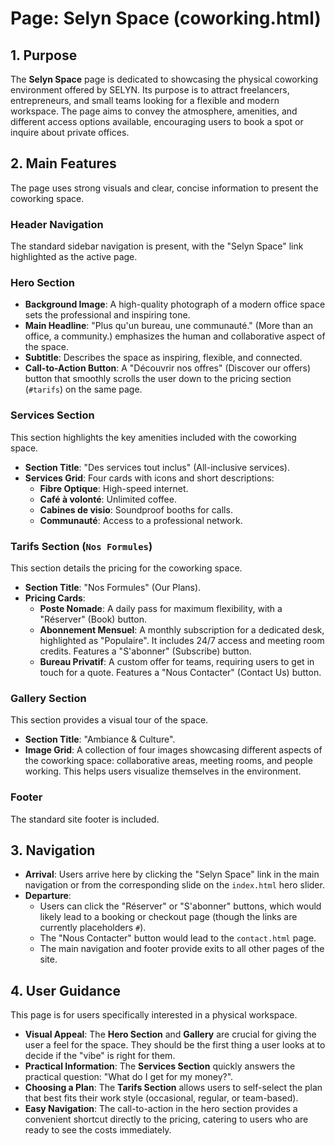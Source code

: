 # Page: Selyn Space (coworking.html)

## 1. Purpose

The **Selyn Space** page is dedicated to showcasing the physical coworking environment offered by SELYN. Its purpose is to attract freelancers, entrepreneurs, and small teams looking for a flexible and modern workspace. The page aims to convey the atmosphere, amenities, and different access options available, encouraging users to book a spot or inquire about private offices.

## 2. Main Features

The page uses strong visuals and clear, concise information to present the coworking space.

### Header Navigation

The standard sidebar navigation is present, with the "Selyn Space" link highlighted as the active page.

### Hero Section

- **Background Image**: A high-quality photograph of a modern office space sets the professional and inspiring tone.
- **Main Headline**: "Plus qu'un bureau, une communauté." (More than an office, a community.) emphasizes the human and collaborative aspect of the space.
- **Subtitle**: Describes the space as inspiring, flexible, and connected.
- **Call-to-Action Button**: A "Découvrir nos offres" (Discover our offers) button that smoothly scrolls the user down to the pricing section (`#tarifs`) on the same page.

### Services Section

This section highlights the key amenities included with the coworking space.

- **Section Title**: "Des services tout inclus" (All-inclusive services).
- **Services Grid**: Four cards with icons and short descriptions:
  - **Fibre Optique**: High-speed internet.
  - **Café à volonté**: Unlimited coffee.
  - **Cabines de visio**: Soundproof booths for calls.
  - **Communauté**: Access to a professional network.

### Tarifs Section (`Nos Formules`)

This section details the pricing for the coworking space.

- **Section Title**: "Nos Formules" (Our Plans).
- **Pricing Cards**:
  - **Poste Nomade**: A daily pass for maximum flexibility, with a "Réserver" (Book) button.
  - **Abonnement Mensuel**: A monthly subscription for a dedicated desk, highlighted as "Populaire". It includes 24/7 access and meeting room credits. Features a "S'abonner" (Subscribe) button.
  - **Bureau Privatif**: A custom offer for teams, requiring users to get in touch for a quote. Features a "Nous Contacter" (Contact Us) button.

### Gallery Section

This section provides a visual tour of the space.

- **Section Title**: "Ambiance & Culture".
- **Image Grid**: A collection of four images showcasing different aspects of the coworking space: collaborative areas, meeting rooms, and people working. This helps users visualize themselves in the environment.

### Footer

The standard site footer is included.

## 3. Navigation

- **Arrival**: Users arrive here by clicking the "Selyn Space" link in the main navigation or from the corresponding slide on the `index.html` hero slider.
- **Departure**:
  - Users can click the "Réserver" or "S'abonner" buttons, which would likely lead to a booking or checkout page (though the links are currently placeholders `#`).
  - The "Nous Contacter" button would lead to the `contact.html` page.
  - The main navigation and footer provide exits to all other pages of the site.

## 4. User Guidance

This page is for users specifically interested in a physical workspace.

- **Visual Appeal**: The **Hero Section** and **Gallery** are crucial for giving the user a feel for the space. They should be the first thing a user looks at to decide if the "vibe" is right for them.
- **Practical Information**: The **Services Section** quickly answers the practical question: "What do I get for my money?".
- **Choosing a Plan**: The **Tarifs Section** allows users to self-select the plan that best fits their work style (occasional, regular, or team-based).
- **Easy Navigation**: The call-to-action in the hero section provides a convenient shortcut directly to the pricing, catering to users who are ready to see the costs immediately.
